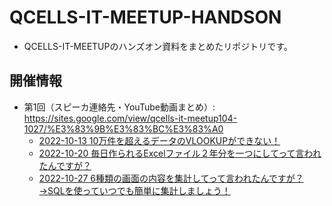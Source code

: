 # QCELLS-IT-MEETUP-HANDSON
 - QCELLS-IT-MEETUPのハンズオン資料をまとめたリポジトリです。

## 開催情報
 - 第1回（スピーカ連絡先・YouTube動画まとめ）: https://sites.google.com/view/qcells-it-meetup104-1027/%E3%83%9B%E3%83%BC%E3%83%A0
   - [2022-10-13 10万件を超えるデータのVLOOKUPができない！](https://github.com/tooget/qcells-it-meetup-handson/tree/main/2022-10-13%2010%E4%B8%87%E4%BB%B6%E3%82%92%E8%B6%85%E3%81%88%E3%82%8B%E3%83%87%E3%83%BC%E3%82%BF%E3%81%AEVLOOKUP%E3%81%8C%E3%81%A7%E3%81%8D%E3%81%AA%E3%81%84%EF%BC%81)
   - [2022-10-20 毎日作られるExcelファイル２年分を一つにしてって言われたんですが？](https://github.com/tooget/qcells-it-meetup-handson/tree/main/2022-10-20%20%E6%AF%8E%E6%97%A5%E4%BD%9C%E3%82%89%E3%82%8C%E3%82%8BExcel%E3%83%95%E3%82%A1%E3%82%A4%E3%83%AB%EF%BC%92%E5%B9%B4%E5%88%86%E3%82%92%E4%B8%80%E3%81%A4%E3%81%AB%E3%81%97%E3%81%A6%E3%81%A3%E3%81%A6%E8%A8%80%E3%82%8F%E3%82%8C%E3%81%9F%E3%82%93%E3%81%A7%E3%81%99%E3%81%8C%EF%BC%9F)
   - [2022-10-27 6種類の画面の内容を集計してって言われたんですが？→SQLを使っていつでも簡単に集計しましょう！](https://github.com/tooget/qcells-it-meetup-handson/tree/main/2022-10-27%206%E7%A8%AE%E9%A1%9E%E3%81%AE%E7%94%BB%E9%9D%A2%E3%81%AE%E5%86%85%E5%AE%B9%E3%82%92%E9%9B%86%E8%A8%88%E3%81%97%E3%81%A6%E3%81%A3%E3%81%A6%E8%A8%80%E3%82%8F%E3%82%8C%E3%81%9F%E3%82%93%E3%81%A7%E3%81%99%E3%81%8C%EF%BC%9F%E2%86%92SQL%E3%82%92%E4%BD%BF%E3%81%A3%E3%81%A6%E3%81%84%E3%81%A4%E3%81%A7%E3%82%82%E7%B0%A1%E5%8D%98%E3%81%AB%E9%9B%86%E8%A8%88%E3%81%97%E3%81%BE%E3%81%97%E3%82%87%E3%81%86%EF%BC%81)
